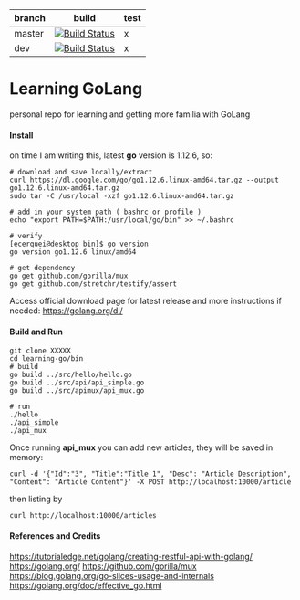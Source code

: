 |branch|build|test|
|------|-----|----|
|master|[![Build Status](https://travis-ci.org/eduardocerqueira/learning-go.svg?branch=master)](https://travis-ci.org/eduardocerqueira/learning-go)|x|
|dev|[![Build Status](https://travis-ci.org/eduardocerqueira/learning-go.svg?branch=dev)](https://travis-ci.org/eduardocerqueira/learning-go)|x|

# Learning GoLang

personal repo for learning and getting more familia with GoLang

#### Install

on time I am writing this, latest **go** version is 1.12.6, so:

```
# download and save locally/extract
curl https://dl.google.com/go/go1.12.6.linux-amd64.tar.gz --output go1.12.6.linux-amd64.tar.gz
sudo tar -C /usr/local -xzf go1.12.6.linux-amd64.tar.gz

# add in your system path ( bashrc or profile )
echo "export PATH=$PATH:/usr/local/go/bin" >> ~/.bashrc

# verify
[ecerquei@desktop bin]$ go version
go version go1.12.6 linux/amd64

# get dependency
go get github.com/gorilla/mux
go get github.com/stretchr/testify/assert
```

Access official download page for latest release and more instructions if needed: https://golang.org/dl/

#### Build and Run

```
git clone XXXXX
cd learning-go/bin
# build
go build ../src/hello/hello.go
go build ../src/api/api_simple.go
go build ../src/apimux/api_mux.go

# run
./hello
./api_simple
./api_mux
```

Once running **api_mux** you can add new articles, they will be saved in memory:

```
curl -d '{"Id":"3", "Title":"Title 1", "Desc": "Article Description", "Content": "Article Content"}' -X POST http://localhost:10000/article
```

then listing by 

```
curl http://localhost:10000/articles
```

#### References and Credits

https://tutorialedge.net/golang/creating-restful-api-with-golang/
https://golang.org/
https://github.com/gorilla/mux
https://blog.golang.org/go-slices-usage-and-internals
https://golang.org/doc/effective_go.html
